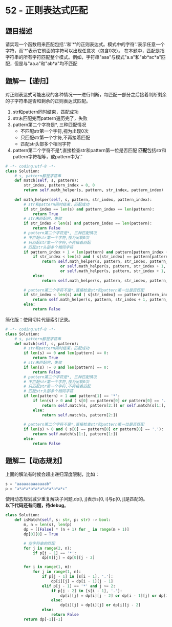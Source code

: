# 52 - 正则表达式匹配

## 题目描述
请实现一个函数用来匹配包括'.'和'\*'的正则表达式。模式中的字符'.'表示任意一个字符，而'\*'表示它前面的字符可以出现任意次（包含0次）。 在本题中，匹配是指字符串的所有字符匹配整个模式。例如，字符串"aaa"与模式"a.a"和"ab\*ac\*a"匹配，但是与"aa.a"和"ab\*a"均不匹配



## 题解一【递归】
对正则表达式可能出现的各种情况一一进行判断，每匹配一部分之后接着判断剩余的子字符串是否和剩余的正则表达式匹配。
1. str和pattern同时结束，匹配成功
2. str未匹配完而pattern遍历完了，失败
3. pattern第二个字符是\*, 三种匹配情况
	* 不匹配str第一个字符,视为出现0次
	* 只匹配str第一个字符,不再接着匹配
	* 匹配str头部多个相同字符
4. pattern第二个字符不是\*,直接检查str和pattern第一位是否匹配
**匹配**包括str和pattern字符相等，或pattern中为'.'

```python
# -*- coding:utf-8 -*-
class Solution:
    # s, pattern都是字符串
    def match(self, s, pattern):
        str_index, pattern_index = 0, 0
        return self.math_helper(s, pattern, str_index, pattern_index)
 
    def math_helper(self, s, pattern, str_index, pattern_index):
        # str和pattern同时结束，匹配成功
        if str_index == len(s) and pattern_index == len(pattern):
            return True
        # str未匹配完，失败
        if str_index < len(s) and pattern_index == len(pattern):
            return False
        # pattern第二个字符是*, 三种匹配情况
        # 不匹配str第一个字符,视为出现0次
        # 只匹配str第一个字符,不再接着匹配
        # 匹配str头部多个相同字符
        if pattern_index + 1 < len(pattern) and pattern[pattern_index + 1] == '*':
            if str_index < len(s) and ( s[str_index] == pattern[pattern_index] or pattern[pattern_index] == '.'):
                return self.math_helper(s, pattern, str_index, pattern_index + 2) \
                        or self.math_helper(s, pattern, str_index + 1, pattern_index + 2) \
                        or self.math_helper(s, pattern, str_index + 1, pattern_index)
            else:
                return self.math_helper(s, pattern, str_index, pattern_index + 2) 
 
        # pattern第二个字符不是*,直接检查str和pattern第一位是否匹配
        if str_index < len(s) and ( s[str_index] == pattern[pattern_index] or pattern[pattern_index] == '.'):
            return self.math_helper(s, pattern, str_index + 1, pattern_index + 1)
        else:
            return False
```

简化版：使用切片代替索引记录。
```python
# -*- coding:utf-8 -*-
class Solution:
    # s, pattern都是字符串
    def match(self, s, pattern):
        # str和pattern同时结束，匹配成功
        if len(s) == 0 and len(pattern) == 0:
            return True
        # str未匹配完，失败
        if len(s) != 0 and len(pattern) == 0:
            return False
        # pattern第二个字符是*, 三种匹配情况
        # 不匹配str第一个字符,视为出现0次
        # 只匹配str第一个字符,不再接着匹配
        # 匹配str头部多个相同字符
        if len(pattern) > 1 and pattern[1] == '*':
            if len(s) > 0 and ( s[0] == pattern[0] or pattern[0] == '.'):
                return self.match(s, pattern[2:]) or self.match(s[1:], pattern[2:]) or self.match(s[1:], pattern)
            else:
                return self.match(s, pattern[2:]) 
 
        # pattern第二个字符不是*,直接检查str和pattern第一位是否匹配
        if len(s) > 0 and ( s[0] == pattern[0] or pattern[0] == '.'):
            return self.match(s[1:], pattern[1:])
        else:
            return False
```


## 题解二【动态规划】
上面的解法有时候会超出递归深度限制，比如：
```python
s = "aaaaaaaaaaaaab"
p = "a*a*a*a*a*a*a*a*a*a*c"
```

使用动态规划减少重复解决子问题,dp[i, j]表示s[0, i]与p[0, j]是匹配的。  
**以下代码还有问题，待debug**。
```python
class Solution:
    def isMatch(self, s: str, p: str) -> bool:
        m, n = len(s), len(p)
        dp = [[False] * (n + 1) for _ in range(m + 1)]
        dp[0][0] = True

        # 空字符串的匹配
        for j in range(2, n):
            if p[j - 1] == '*':
                dp[0][j] = dp[0][j - 2]

        for i in range(1, m):
            for j in range(1, n):
                if p[j - 1] in [s[i - 1], '.']:
                    dp[i][j] = dp[i - 1][j - 1]
                elif p[j - 1] == '*' and j >= 2:
                    if p[j - 2] in [s[i - 1], '.']:
                        dp[i][j] = dp[i][j - 2] or dp[i - 1][j] or dp[i - 1][j - 2]
                    else:
                        dp[i][j] = dp[i][j] or dp[i][j - 2]
                else:
                    return False
        return dp[-1][-1]

```
